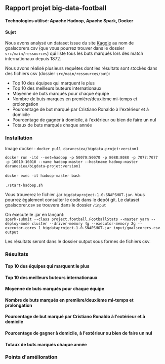 ## Rapport projet big-data-football

#### Technologies utilisé: Apache Hadoop, Apache Spark, Docker

#### Sujet
Nous avons analysé un dataset issue du site [Kaggle](https://www.kaggle.com/datasets/martj42/international-football-results-from-1872-to-2017 "titre de lien optionnel") au nom de goalscorers.csv (que vous pourrez trouver dans le dossier `src/main/ressources`) qui liste tous les buts marqués lors des match internationaux depuis 1872.

Nous avons réalisé plusieurs requêtes dont les résultats sont stockés dans des fichiers csv (dossier `src/main/ressources/out`):
- Top 10 des équipes qui marquent le plus
- Top 10 des meilleurs buteurs internationaux
- Moyenne de buts marqués pour chaque équipe
- Nombre de buts marqués en première/deuxième mi-temps et prolongation
- Pourcentage de but marqué par Cristiano Ronaldo à l'extérieur et à domicile
- Pourcentage de gagner à domicile, à l'extérieur ou bien de faire un nul
- Totaux de buts marqués chaque année


### Installation
Image docker : `docker pull daranesiea/bigdata-projet:version1`

`docker run -itd --net=hadoop -p 50070:50070 -p 8088:8088 -p 7077:7077 -p 16010:16010 --name hadoop-master --hostname hadoop-master daranesiea/bigdata-projet:version1` <br>
<br>
`docker exec -it hadoop-master bash`
<br>
<br>
`./start-hadoop.sh`

Vous trouverez le fichier .jar `bigdataproject-1.0-SNAPSHOT.jar`. Vous pourrez également consulter le code dans le depôt git.
Le dataset goalscorer.csv se trouvera dans le dossier `/input`

On éxecute le .jar en lançant: <br>
`spark-submit --class project.football.FootballStats --master yarn --deploy-mode cluster --driver-memory 4g --executor-memory 2g --executor-cores 1 bigdataproject-1.0-SNAPSHOT.jar input/goalscorers.csv output`

Les résultats seront dans le dossier output sous formes de fichiers csv.

### Résultats

#### Top 10 des équipes qui marquent le plus

#### Top 10 des meilleurs buteurs internationaux

#### Moyenne de buts marqués pour chaque équipe

#### Nombre de buts marqués en première/deuxième mi-temps et prolongation

#### Pourcentage de but marqué par Cristiano Ronaldo à l'extérieur et à domicile

#### Pourcentage de gagner à domicile, à l'extérieur ou bien de faire un nul

#### Totaux de buts marqués chaque année

### Points d'amélioration

